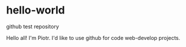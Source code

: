 # hello-world
github test repository

Hello all!
I'm Piotr. I'd like to use github for code web-develop projects.
